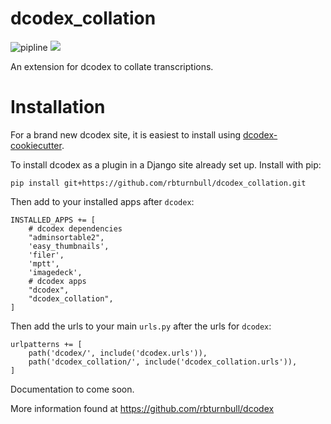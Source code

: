 # dcodex_collation

![pipline](https://github.com/rbturnbull/dcodex_collation/actions/workflows/coverage.yml/badge.svg)
[<img src="https://img.shields.io/badge/code%20style-black-000000.svg">](<https://github.com/psf/black>)

An extension for dcodex to collate transcriptions.

# Installation

For a brand new dcodex site, it is easiest to install using [dcodex-cookiecutter](https://github.com/rbturnbull/dcodex-cookiecutter).

To install dcodex as a plugin in a Django site already set up. Install with pip:
```
pip install git+https://github.com/rbturnbull/dcodex_collation.git
```

Then add to your installed apps after `dcodex`:
```
INSTALLED_APPS += [
    # dcodex dependencies
    "adminsortable2",
    'easy_thumbnails',
    'filer',
    'mptt',
    'imagedeck',
    # dcodex apps
    "dcodex",
    "dcodex_collation",
]
```

Then add the urls to your main `urls.py` after the urls for `dcodex`:
```
urlpatterns += [
    path('dcodex/', include('dcodex.urls')),    
    path('dcodex_collation/', include('dcodex_collation.urls')),    
]
```

Documentation to come soon.

More information found at https://github.com/rbturnbull/dcodex
